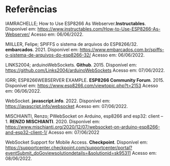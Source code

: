 # Referências
IAMRACHELLE; How to Use ESP8266 As Webserver.**Instructables**. Disponível em: https://www.instructables.com/How-to-Use-ESP8266-As-Webserver/ Acesso em: 06/06/2022.

 MIILLER, Felipe; SPIFFS o sistema de arquivos do ESP8266/32. **embarcados**. 2021. Disponível em: https://www.embarcados.com.br/spiffs-o-sistema-de-arquivos-do-esp8266-32/ Acesso em: 06/06/2022.

LINKS2004; arduinoWebSockets. **Github**. 2015. Disponível em: https://github.com/Links2004/arduinoWebSockets Acesso em: 07/06/2022.

IGRR; ESP8266WEBSERVER EXAMPLE. **ESP8266 Community Forum**. 2015. Disponível em: https://www.esp8266.com/viewtopic.php?t=2153 Acesso em: 06/06/2022.

WebSocket. **javascript.info**. 2022. Disponível em: https://javascript.info/websocket Acesso em: 07/06/2022.

MISCHIANTI, Renzo; PWebSocket on Arduino, esp8266 and esp32: client – 1. **RENZO MISCHIANTI**. 2020. Disponível em: https://www.mischianti.org/2020/12/07/websocket-on-arduino-esp8266-and-esp32-client-1/ Acesso em: 07/06/2022

WebSocket Support for Mobile Access. **Checkpoint**. Disponível em: https://supportcenter.checkpoint.com/supportcenter/portal?eventSubmit_doGoviewsolutiondetails=&solutionid=sk95311 Acesso em: 08/06/2022.

